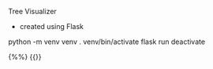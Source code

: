 Tree Visualizer
- created using Flask

python -m venv venv
. venv/bin/activate
flask run
deactivate

{%%}
{{}}